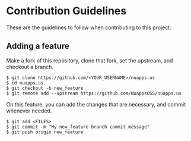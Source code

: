 # Contribution Guidelines

These are the guidelines to follow when contributing to this project.

## Adding a feature

Make a fork of this repository, clone that fork, set the upstream, and checkout a branch.

```
$ git clone https://github.com/<YOUR_USERNAME>/nuapps.us
$ cd nuapps.us
$ git checkout -b new_feature
$ git remote add --upstream https://github.com/NuappsOSS/nuapps.us
```

On this feature, you can add the changes that are necessary, and commit whenever needed.

```
$ git add <FILES>
$ git commit -m "My new_feature branch commit message"
$ git push origin new_feature
```
